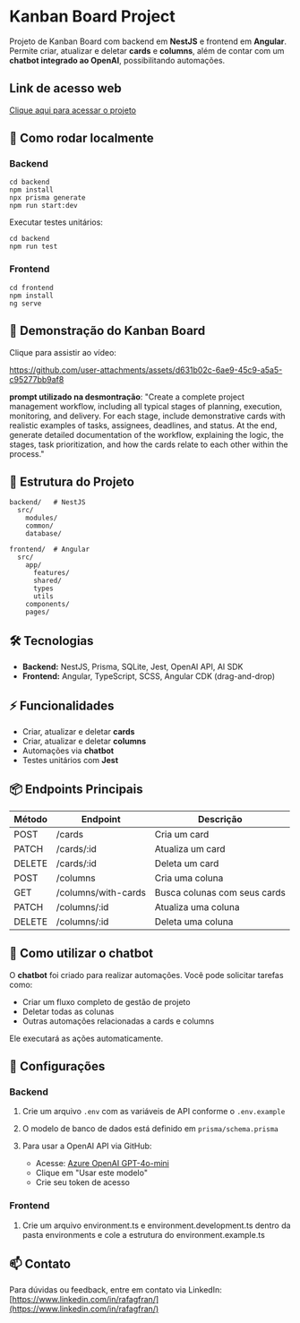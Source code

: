 # Kanban Board Project

Projeto de Kanban Board com backend em **NestJS** e frontend em **Angular**. Permite criar, atualizar e deletar **cards** e **columns**, além de contar com um **chatbot integrado ao OpenAI**, possibilitando automações.

## Link de acesso web

[Clique aqui para acessar o projeto](https://kanban-val-client.netlify.app/)

## 🚀 Como rodar localmente

### Backend





```
cd backend
npm install
npx prisma generate
npm run start:dev
```

Executar testes unitários:

```
cd backend
npm run test
```

### Frontend

```
cd frontend
npm install
ng serve
```

## 🎥 Demonstração do Kanban Board
Clique para assistir ao vídeo:



https://github.com/user-attachments/assets/d631b02c-6ae9-45c9-a5a5-c95277bb9af8



**prompt utilizado na desmontração**:
"Create a complete project management workflow, including all typical stages of planning, execution, monitoring, and delivery. For each stage, include demonstrative cards with realistic examples of tasks, assignees, deadlines, and status. At the end, generate detailed documentation of the workflow, explaining the logic, the stages, task prioritization, and how the cards relate to each other within the process."

## 📂 Estrutura do Projeto

```
backend/   # NestJS
  src/
    modules/
    common/
    database/

frontend/  # Angular
  src/
    app/
      features/
      shared/
      types
      utils
    components/
    pages/
```

## 🛠 Tecnologias

* **Backend:** NestJS, Prisma, SQLite, Jest, OpenAI API, AI SDK
* **Frontend:** Angular, TypeScript, SCSS, Angular CDK (drag-and-drop)

## ⚡ Funcionalidades

* Criar, atualizar e deletar **cards**
* Criar, atualizar e deletar **columns**
* Automações via **chatbot**
* Testes unitários com **Jest**

## 📦 Endpoints Principais

| Método | Endpoint            | Descrição                    |
| ------ | ------------------- | ---------------------------- |
| POST   | /cards              | Cria um card                 |
| PATCH  | /cards/:id          | Atualiza um card             |
| DELETE | /cards/:id          | Deleta um card               |
| POST   | /columns            | Cria uma coluna              |
| GET    | /columns/with-cards | Busca colunas com seus cards |
| PATCH  | /columns/:id        | Atualiza uma coluna          |
| DELETE | /columns/:id        | Deleta uma coluna            |

## 💬 Como utilizar o chatbot

O **chatbot** foi criado para realizar automações. Você pode solicitar tarefas como:

* Criar um fluxo completo de gestão de projeto
* Deletar todas as colunas
* Outras automações relacionadas a cards e columns

Ele executará as ações automaticamente.

## 🔧 Configurações

### Backend

1. Crie um arquivo `.env` com as variáveis de API conforme o `.env.example`
2. O modelo de banco de dados está definido em `prisma/schema.prisma`
3. Para usar a OpenAI API via GitHub:

   * Acesse: [Azure OpenAI GPT-4o-mini](https://github.com/marketplace/models/azure-openai/gpt-4o-mini)
   * Clique em "Usar este modelo"
   * Crie seu token de acesso
  
### Frontend

1. Crie um arquivo environment.ts e environment.development.ts dentro da pasta environments e cole a estrutura do environment.example.ts


## 📫 Contato

Para dúvidas ou feedback, entre em contato via LinkedIn:
[https://www.linkedin.com/in/rafagfran/](https://www.linkedin.com/in/rafagfran/)
